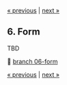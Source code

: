 [« previous](04-i18n.md) | [next »](06-form.md)

## 6. Form
TBD

:floppy_disk: [branch 06-form](https://github.com/inkognitro/react-app-tutorial-code/compare/05-toaster...06-form)

[« previous](04-i18n.md) | [next »](06-form.md)